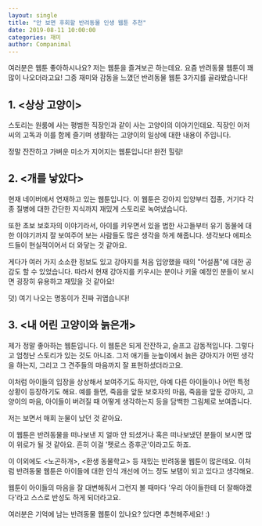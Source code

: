 ```yaml
---
layout: single
title: "안 보면 후회할 반려동물 인생 웹툰 추천"
date: 2019-08-11 10:00:00
categories: 재미
author: Companimal
---
```


여러분은 웹툰 좋아하시나요? 저는 웹툰을 즐겨보곤 하는데요. 요즘 반려동물 웹툰이 꽤 많이 나오더라고요! 그중 재미와 감동을 느꼈던 반려동물 웹툰 3가지를 골라봤습니다!

## 1. &lt;상상 고양이&gt;

스토리는 원룸에 사는 평범한 직장인과 같이 사는 고양이의 이야기인데요. 직장인 아저씨의 고독과 이를 함께 즐기며 생활하는 고양이의 일상에 대한 내용이 주입니다.

정말 잔잔하고 가벼운 미소가 지어지는 웹툰입니다! 완전 힐링!

## 2. &lt;개를 낳았다&gt;

현재 네이버에서 연재하고 있는 웹툰입니다. 이 웹툰은 강아지 입양부터 접종, 거기다 각종 질병에 대한 간단한 지식까지 재밌게 스토리로 녹여냈습니다.

또한 초보 보호자의 이야기라서, 아이를 키우면서 있을 법한 사고들부터 유기 동물에 대한 이야기까지 잘 보여주어 보는 사람들도 많은 생각을 하게 해줍니다. 생각보다 에피소드들이 현실적이어서 더 와닿는 것 같아요.

게다가 여러 가지 소소한 정보도 있고 강아지를 처음 입양했을 때의 "어설픔"에 대한 공감도 할 수 있었습니다. 따라서 현재 강아지를 키우시는 분이나 키울 예정인 분들이 보시면 굉장히 유용하고 재밌을 것 같아요!

덧) 여기 나오는 명동이가 진짜 귀엽습니다!

## 3. &lt;내 어린 고양이와 늙은개&gt;

제가 정말 좋아하는 웹툰입니다. 이 웹툰은 되게 잔잔하고, 슬프고 감동적입니다. 그렇다고 엄청난 스토리가 있는 것도 아니죠. 그저 애기들 눈높이에서 늙은 강아지가 어떤 생각을 하는지, 그리고 그 견주들의 마음까지 잘 표현하셨더라고요.

이처럼 아이들의 입장을 상상해서 보여주기도 하지만, 아예 다른 아이들이나 어떤 특정 상황이 등장하기도 해요. 예를 들면, 죽음을 앞둔 보호자의 마음, 죽음을 앞둔 강아지, 고양이의 마음, 아이들이 버려질 때 어떻게 생각하는지 등을 담백한 그림체로 보여줍니다.

저는 보면서 매회 눈물이 났던 것 같아요.

이 웹툰은 반려동물을 떠나보낸 지 얼마 안 되셨거나 혹은 떠나보냈던 분들이 보시면 많이 위로가 될 것 같아요. 흔히 이걸 '펫로스 증후군'이라고도 하죠.

이 이외에도 &lt;노곤하개&gt;, &lt;환생 동물학교&gt; 등 재밌는 반려동물 웹툰이 많은데요. 이처럼 반려동물 웹툰은 아이들에 대한 인식 개선에 어느 정도 보탬이 되고 있다고 생각해요.

웹툰이 아이들의 마음을 잘 대변해줘서 그런지 볼 때마다 '우리 아이들한테 더 잘해야겠다'라고 스스로 반성도 하게 되더라고요.

여러분은 기억에 남는 반려동물 웹툰이 있나요? 있다면 추천해주세요! :)
